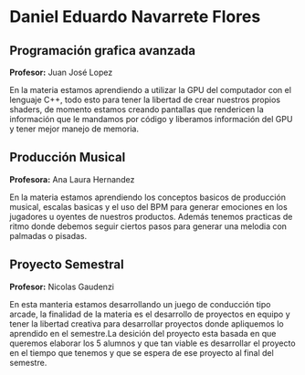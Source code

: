 # Daniel Eduardo Navarrete Flores

## Programación grafica avanzada

**Profesor:** Juan José Lopez

En la materia estamos aprendiendo a utilizar la GPU del computador con el lenguaje C++, todo esto para tener la libertad de crear nuestros propios shaders, de momento estamos creando pantallas que rendericen la información que le mandamos por código y liberamos información del GPU y tener mejor manejo de memoria.

## Producción Musical

**Profesora:** Ana Laura Hernandez

En la materia estamos aprendiendo los conceptos basicos de producción musical, escalas basicas y el uso del BPM para generar emociones en los jugadores u oyentes de nuestros productos. Además tenemos practicas de ritmo donde debemos seguir ciertos pasos para generar una melodia con palmadas o pisadas.

## Proyecto Semestral

**Profesor:** Nicolas Gaudenzi

En esta manteria estamos desarrollando un juego de conducción tipo arcade, la finalidad de la materia es el desarrollo de proyectos en equipo y tener la libertad creativa para desarrollar proyectos donde apliquemos lo aprendido en el semestre.La desición del proyecto esta basada en que queremos elaborar los 5 alumnos y que tan viable es desarrollar el proyecto en el tiempo que tenemos y que se espera de ese proyecto al final del semestre.  